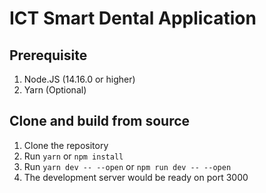 # ICT Smart Dental Application

## Prerequisite

1. Node.JS (14.16.0 or higher)
2. Yarn (Optional)

## Clone and build from source

1. Clone the repository
2. Run `yarn` or `npm install`
3. Run `yarn dev -- --open` or `npm run dev -- --open`
4. The development server would be ready on port 3000
